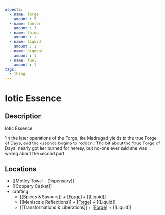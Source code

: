 ```yaml
---
aspects: 
  - name: forge
    amount : 5
  - name: lantern
    amount : 3
  - name: thing
    amount : 1
  - name: liquid
    amount : 1
  - name: pigment
    amount : 1
  - name: fuel
    amount : 1
tags:
  - thing
---
```


# Iotic Essence

## Description
Iotic Essence

'In the later operations of the Forge, the Madrugad yields to the true Forge of Days, and the essence begins to redden.' The bit about the 'true Forge of Days' nearly got her burned for heresy, but no-one ever said she was wrong about the second part.
## Locations
- [[Motley Tower - Dispensary]]
- [[Coppery Casket]]
- crafting
	- [[Spices & Savours]] + [[Forge]](10) + [[Liquid]]
	- [[Meniscate Reflections]] + [[Forge]](10) + [[Liquid]]
	- [[Transformations & Liberations]] + [[Forge]](10) + [[Liquid]]